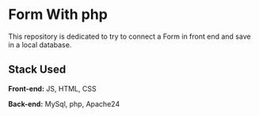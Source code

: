 # Form With php

This repository is dedicated to try to connect a Form in front end and save in a local database.

## Stack Used

**Front-end:** JS, HTML, CSS

**Back-end:** MySql, php, Apache24